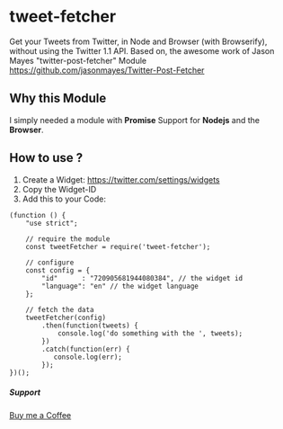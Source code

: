 # tweet-fetcher

Get your Tweets from Twitter, in Node and Browser (with Browserify),
without using the Twitter 1.1 API.
Based on, the awesome work of Jason Mayes "twitter-post-fetcher" Module https://github.com/jasonmayes/Twitter-Post-Fetcher

## Why this Module
I simply needed a module with **Promise** Support for **Nodejs** and the **Browser**.

## How to use ?

1. Create a Widget: https://twitter.com/settings/widgets
2. Copy the Widget-ID
3. Add this to your Code:

```
(function () {
    "use strict";

    // require the module
    const tweetFetcher = require('tweet-fetcher');

    // configure
    const config = {
        "id"      : "720905681944080384", // the widget id
        "language": "en" // the widget language
    };

    // fetch the data
    tweetFetcher(config)
        .then(function(tweets) {
            console.log('do something with the ', tweets);
        })
        .catch(function(err) {
           console.log(err);
        });
})();
```

##### Support
[Buy me a Coffee](https://www.patreon.com/moszeed)
